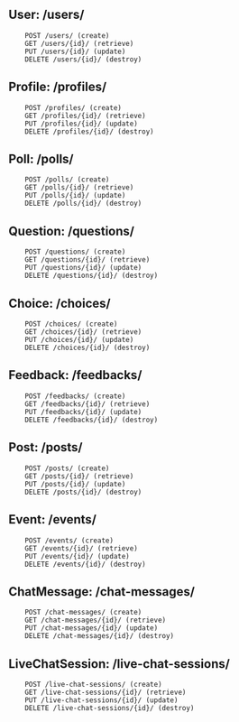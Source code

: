 
## User: /users/
``` GET /users/ (list)
    POST /users/ (create)
    GET /users/{id}/ (retrieve)
    PUT /users/{id}/ (update)
    DELETE /users/{id}/ (destroy)
```
## Profile: /profiles/
``` GET /profiles/ (list)
    POST /profiles/ (create)
    GET /profiles/{id}/ (retrieve)
    PUT /profiles/{id}/ (update)
    DELETE /profiles/{id}/ (destroy)
```
## Poll: /polls/
``` GET /polls/ (list)
    POST /polls/ (create)
    GET /polls/{id}/ (retrieve)
    PUT /polls/{id}/ (update)
    DELETE /polls/{id}/ (destroy)
```
## Question: /questions/
``` GET /questions/ (list)
    POST /questions/ (create)
    GET /questions/{id}/ (retrieve)
    PUT /questions/{id}/ (update)
    DELETE /questions/{id}/ (destroy)
```
## Choice: /choices/
``` GET /choices/ (list)
    POST /choices/ (create)
    GET /choices/{id}/ (retrieve)
    PUT /choices/{id}/ (update)
    DELETE /choices/{id}/ (destroy)
```
## Feedback: /feedbacks/
``` GET /feedbacks/ (list)
    POST /feedbacks/ (create)
    GET /feedbacks/{id}/ (retrieve)
    PUT /feedbacks/{id}/ (update)
    DELETE /feedbacks/{id}/ (destroy)
```
## Post: /posts/
``` GET /posts/ (list)
    POST /posts/ (create)
    GET /posts/{id}/ (retrieve)
    PUT /posts/{id}/ (update)
    DELETE /posts/{id}/ (destroy)
```
## Event: /events/
``` GET /events/ (list)
    POST /events/ (create)
    GET /events/{id}/ (retrieve)
    PUT /events/{id}/ (update)
    DELETE /events/{id}/ (destroy)
```
## ChatMessage: /chat-messages/
``` GET /chat-messages/ (list)
    POST /chat-messages/ (create)
    GET /chat-messages/{id}/ (retrieve)
    PUT /chat-messages/{id}/ (update)
    DELETE /chat-messages/{id}/ (destroy)
```
## LiveChatSession: /live-chat-sessions/
``` GET /live-chat-sessions/ (list)
    POST /live-chat-sessions/ (create)
    GET /live-chat-sessions/{id}/ (retrieve)
    PUT /live-chat-sessions/{id}/ (update)
    DELETE /live-chat-sessions/{id}/ (destroy)
```